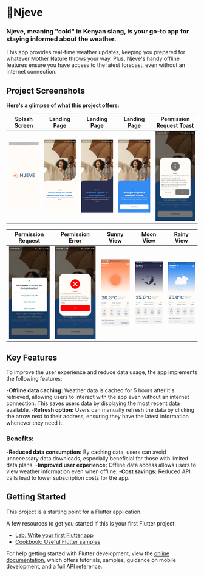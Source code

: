 # 🔖Njeve

### Njeve, meaning "cold" in Kenyan slang, is your go-to app for staying informed about the weather.

This app provides real-time weather updates, keeping you prepared for whatever
Mother Nature throws your way. Plus, Njeve's handy offline features ensure you have access
to the latest forecast, even without an internet connection.

## Project Screenshots

**Here's a glimpse of what this project offers:**

| Splash Screen                                 | Landing Page                                 | Landing Page                                 | Landing Page                                 | Permission Request Toast                     |
|-----------------------------------------------|----------------------------------------------|----------------------------------------------|----------------------------------------------|----------------------------------------------|
| ![Screenshot 1](images/screenshot/splash.jpg) | ![Screenshot 2](images/screenshot/land1.jpg) | ![Screenshot 3](images/screenshot/land2.jpg) | ![Screenshot 4](images/screenshot/land3.jpg) | ![Screenshot 5](images/screenshot/toast.jpg) |

| Permission Request                                | Permission Error                               | Sunny View                                 | Moon View                                    | Rainy View                                   |
|---------------------------------------------------|------------------------------------------------|--------------------------------------------|----------------------------------------------|----------------------------------------------|
| ![Screenshot 6](images/screenshot/permission.jpg) | ![Screenshot 7](images/screenshot/decline.jpg) | ![Screenshot 8](images/screenshot/sun.jpg) | ![Screenshot 9](images/screenshot/night.jpg) | ![Screenshot 10](images/screenshot/rain.jpg) |



## Key Features

To improve the user experience and reduce data usage, the app implements the following features:

-**Offline data caching:** Weather data is cached for 5 hours after it's retrieved, 
allowing users to interact with the app even without an internet connection. 
This saves users data by displaying the most recent data available.
-**Refresh option:** Users can manually refresh the data by clicking the arrow next 
to their address, ensuring they have the latest information whenever they need it.

### Benefits:

-**Reduced data consumption:** By caching data, users can avoid unnecessary data downloads,
especially beneficial for those with limited data plans.
-**Improved user experience:** Offline data access allows users to view weather information
even when offline.
-**Cost savings:** Reduced API calls lead to lower subscription costs for the app.


## Getting Started

This project is a starting point for a Flutter application.

A few resources to get you started if this is your first Flutter project:

- [Lab: Write your first Flutter app](https://docs.flutter.dev/get-started/codelab)
- [Cookbook: Useful Flutter samples](https://docs.flutter.dev/cookbook)

For help getting started with Flutter development, view the
[online documentation](https://docs.flutter.dev/), which offers tutorials,
samples, guidance on mobile development, and a full API reference.
